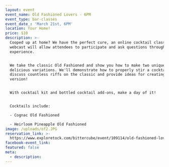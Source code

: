 ```yaml
---
layout: event
event_name: Old Fashioned Lovers - 6PM
event_type: bar-classes
event_date_: 'March 21st, 6PM'
location: Your Home!
price: $10
description: >-
  Cooped up at home? We have the perfect cure, an online cocktail class! The
  webcast will allow attendees to participate and ask questions throughout the
  experience.


  We take the classic Old Fashioned and show you how to make two unique and
  delicious variations. We'll demonstrate how to properly stir a cocktail,
  discuss countless riffs on the classic and provide ideas for creating your own
  version!


  With cocktail kit and bottled cocktail add-ons, make a day of it!


  Cocktails include:

  - Cognac Old Fashioned

  - Heirloom Pineapple Old Fashioned
image: /uploads/of2.JPG
reservation_link: >-
  https://www.exploretock.com/bittercube/event/109114/old-fashioned-lovers-online-experience-6pm
facebook-event_link:
featured: false
meta:
  - description:
---
```


